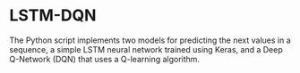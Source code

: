 # LSTM-DQN
The Python script implements two models for predicting the next values in a sequence, a simple LSTM neural network trained using Keras, and a Deep Q-Network (DQN) that uses a Q-learning algorithm. 

